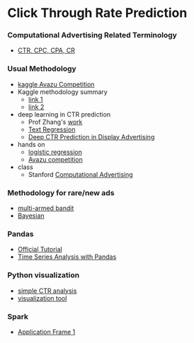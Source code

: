 # Click Through Rate Prediction

### Computational Advertising Related Terminology
* [CTR, CPC, CPA, CR](http://www.regalix.com/by_regalix/insights/blogs/four-cs-ppc-ctr-cpc-cpa-cr/)


### Usual Methodology
* [kaggle Avazu Competition](https://www.kaggle.com/c/avazu-ctr-prediction)
* Kaggle methodology summary
  * [link 1](http://mlwave.com/predicting-click-through-rates-with-online-machine-learning/)
  * [link 2](./ref/ClickThroughRate2015.pdf)
* deep learning in CTR prediction
    * Prof Zhang's [work](https://github.com/wnzhang/deep-ctr)
    * [Text Regression](https://blog.deepomatic.com/text-regression-for-click-through-rate-prediction-using-convnet-9f43971e12c#.9yarc7hbb)
    * [Deep CTR Prediction in Display Advertising](./ref/Deep_CTR.pdf)
* hands on
  * [logistic regression](https://turi.com/learn/gallery/notebooks/click_through_rate_prediction_intro.html)
  * [Avazu competition](https://github.com/owenzhang/kaggle-avazu)
* class
  * Stanford [Computational Advertising](http://web.stanford.edu/class/msande239/)


### Methodology for rare/new ads
* [multi-armed bandit](http://yelp.github.io/MOE/bandit.html)
* [Bayesian](http://www.marketingdistillery.com/2014/09/24/bayesian-modeling-of-click-through-rate-for-small-data/)

### Pandas
* [Official Tutorial](http://pandas.pydata.org/pandas-docs/stable/tutorials.html)
* [Time Series Analysis with Pandas](https://www.analyticsvidhya.com/blog/2016/02/time-series-forecasting-codes-python/)


### Python visualization
* [simple CTR analysis](https://github.com/jfraj/click-through)
* [visualization tool](./ref/EECS-2016-64.pdf)

### Spark
* [Application Frame 1](./ref/Spark在计算广告领域的应用实践.pdf)
